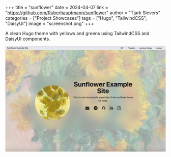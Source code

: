 +++
title = "sunflower"
date = 2024-04-07
link = "https://github.com/Ruberhauptmann/sunflower"
author = "Tjark Sievers"
categories = ["Project Showcases"]
tags = ["Hugo", "TailwindCSS", "DaisyUI"]
image = "screenshot.png"
+++

A clean Hugo theme with yellows and greens using TailwindCSS and DaisyUI components.

![Screenshot of an example site](screenshot.png)
